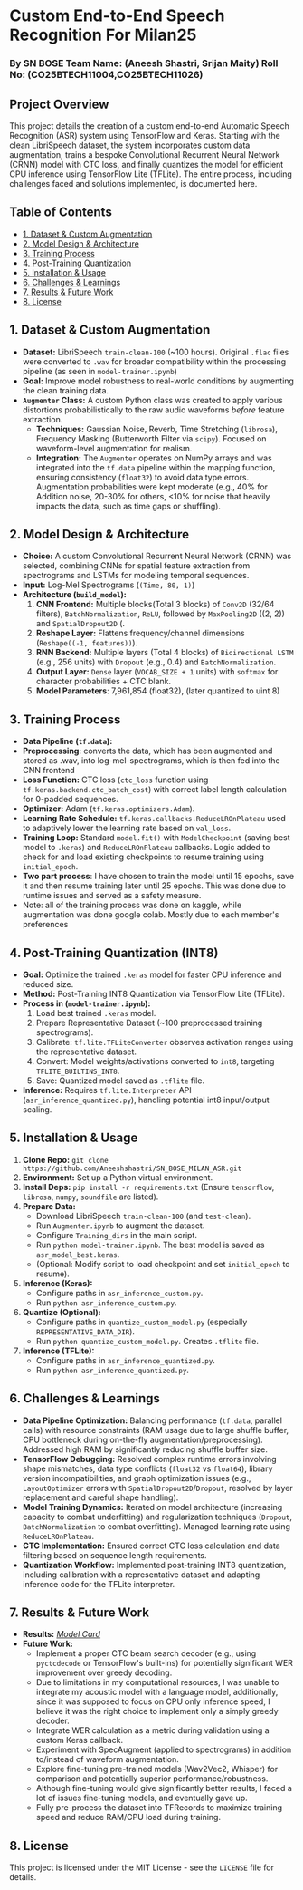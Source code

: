 # Custom End-to-End Speech Recognition For Milan25
### By SN BOSE Team Name: (Aneesh Shastri, Srijan Maity) Roll No: (CO25BTECH11004,CO25BTECH11026)

## Project Overview

This project details the creation of a custom end-to-end Automatic Speech Recognition (ASR) system using TensorFlow and Keras. Starting with the clean LibriSpeech dataset, the system incorporates custom data augmentation, trains a bespoke Convolutional Recurrent Neural Network (CRNN) model with CTC loss, and finally quantizes the model for efficient CPU inference using TensorFlow Lite (TFLite). The entire process, including challenges faced and solutions implemented, is documented here.

## Table of Contents

* [1. Dataset & Custom Augmentation](#1-dataset--custom-augmentation)
* [2. Model Design & Architecture](#2-model-design--architecture)
* [3. Training Process](#3-training-process)
* [4. Post-Training Quantization](#4-post-training-quantization)
* [5. Installation & Usage](#5-installation--usage)
* [6. Challenges & Learnings](#6-challenges--learnings)
* [7. Results & Future Work](#7-results--future-work)
* [8. License](#8-license)

## 1. Dataset & Custom Augmentation

* **Dataset:** LibriSpeech `train-clean-100` (~100 hours). Original `.flac` files were converted to `.wav` for broader compatibility within the processing pipeline (as seen in `model-trainer.ipynb`)
* **Goal:** Improve model robustness to real-world conditions by augmenting the clean training data.
* **`Augmenter` Class:** A custom Python class was created to apply various distortions probabilistically to the raw audio waveforms *before* feature extraction.
    * **Techniques:** Gaussian Noise, Reverb, Time Stretching (`librosa`), Frequency Masking (Butterworth Filter via `scipy`). Focused on waveform-level augmentation for realism.
    * **Integration:** The `Augmenter` operates on NumPy arrays and was integrated into the `tf.data` pipeline within the mapping function, ensuring consistency (`float32`) to avoid data type errors. Augmentation probabilities were kept moderate (e.g., 40% for Addition noise, 20-30% for others, <10% for noise that heavily impacts the data, such as time gaps or shuffling).

## 2. Model Design & Architecture

* **Choice:** A custom Convolutional Recurrent Neural Network (CRNN) was selected, combining CNNs for spatial feature extraction from spectrograms and LSTMs for modeling temporal sequences.
* **Input:** Log-Mel Spectrograms (`(Time, 80, 1)`)
* **Architecture (`build_model`):**
    1.  **CNN Frontend:** Multiple blocks(Total 3 blocks) of `Conv2D` (32/64 filters), `BatchNormalization`, `ReLU`, followed by `MaxPooling2D` ((2, 2)) and `SpatialDropout2D` (.
    2.  **Reshape Layer:** Flattens frequency/channel dimensions (`Reshape((-1, features))`).
    3.  **RNN Backend:** Multiple layers (Total 4 blocks) of `Bidirectional LSTM` (e.g., 256 units) with `Dropout` (e.g., 0.4) and `BatchNormalization`.
    4.  **Output Layer:** `Dense` layer (`VOCAB_SIZE + 1` units) with `softmax` for character probabilities + CTC blank.
    5.  **Model Parameters**: 7,961,854 (float32), (later quantized to uint 8)

## 3. Training Process

* **Data Pipeline (`tf.data`):**
* **Preprocessing**: converts the data, which has been augmented and stored as .wav, into log-mel-spectrograms, which is then fed into the CNN frontend
* **Loss Function:** CTC loss (`ctc_loss` function using `tf.keras.backend.ctc_batch_cost`) with correct label length calculation for 0-padded sequences.
* **Optimizer:** Adam (`tf.keras.optimizers.Adam`).
* **Learning Rate Schedule:** `tf.keras.callbacks.ReduceLROnPlateau` used to adaptively lower the learning rate based on `val_loss`.
* **Training Loop:** Standard `model.fit()` with `ModelCheckpoint` (saving best model to `.keras`) and `ReduceLROnPlateau` callbacks. Logic added to check for and load existing checkpoints to resume training using `initial_epoch`.
* **Two part process**: I have chosen to train the model until 15 epochs, save it and then resume training later until 25 epochs. This was done due to runtime issues and served as a safety measure.
* Note: all of the training process was done on kaggle, while augmentation was done google colab. Mostly due to each member's preferences

## 4. Post-Training Quantization (INT8)

* **Goal:** Optimize the trained `.keras` model for faster CPU inference and reduced size.
* **Method:** Post-Training INT8 Quantization via TensorFlow Lite (TFLite).
* **Process in (`model-trainer.ipynb`):**
    1.  Load best trained `.keras` model.
    2.  Prepare Representative Dataset (~100 preprocessed training spectrograms).
    3.  Calibrate: `tf.lite.TFLiteConverter` observes activation ranges using the representative dataset.
    4.  Convert: Model weights/activations converted to `int8`, targeting `TFLITE_BUILTINS_INT8`.
    5.  Save: Quantized model saved as `.tflite` file.
* **Inference:** Requires `tf.lite.Interpreter` API (`asr_inference_quantized.py`), handling potential int8 input/output scaling.

## 5. Installation & Usage

1.  **Clone Repo:** `git clone https://github.com/Aneeshshastri/SN_BOSE_MILAN_ASR.git`
2.  **Environment:** Set up a Python virtual environment.
3.  **Install Deps:** `pip install -r requirements.txt` (Ensure `tensorflow`, `librosa`, `numpy`, `soundfile` are listed).
4.  **Prepare Data:**
    * Download LibriSpeech `train-clean-100` (and `test-clean`).
    * Run `Augmenter.ipynb` to augment the dataset.
    * Configure `Training_dirs` in the main script.
    * Run `python model-trainer.ipynb`. The best model is saved as `asr_model_best.keras`.
    * (Optional: Modify script to load checkpoint and set `initial_epoch` to resume).
6.  **Inference (Keras):**
    * Configure paths in `asr_inference_custom.py`.
    * Run `python asr_inference_custom.py`.
7.  **Quantize (Optional):**
    * Configure paths in `quantize_custom_model.py` (especially `REPRESENTATIVE_DATA_DIR`).
    * Run `python quantize_custom_model.py`. Creates `.tflite` file.
8.  **Inference (TFLite):**
    * Configure paths in `asr_inference_quantized.py`.
    * Run `python asr_inference_quantized.py`.

## 6. Challenges & Learnings

* **Data Pipeline Optimization:** Balancing performance (`tf.data`, parallel calls) with resource constraints (RAM usage due to large shuffle buffer, CPU bottleneck during on-the-fly augmentation/preprocessing). Addressed high RAM by significantly reducing shuffle buffer size.
* **TensorFlow Debugging:** Resolved complex runtime errors involving shape mismatches, data type conflicts (`float32` vs `float64`), library version incompatibilities, and graph optimization issues (e.g., `LayoutOptimizer` errors with `SpatialDropout2D`/`Dropout`, resolved by layer replacement and careful shape handling).
* **Model Training Dynamics:** Iterated on model architecture (increasing capacity to combat underfitting) and regularization techniques (`Dropout`, `BatchNormalization` to combat overfitting). Managed learning rate using `ReduceLROnPlateau`.
* **CTC Implementation:** Ensured correct CTC loss calculation and data filtering based on sequence length requirements.
* **Quantization Workflow:** Implemented post-training INT8 quantization, including calibration with a representative dataset and adapting inference code for the TFLite interpreter.

## 7. Results & Future Work

* **Results:** *[Model Card](./model_card.md)*
* **Future Work:**
    * Implement a proper CTC beam search decoder (e.g., using `pyctcdecode` or TensorFlow's built-ins) for potentially significant WER improvement over greedy decoding.
    * Due to limitations in my computational resources, I was unable to integrate my acoustic model with a language model, additionally, since it was supposed to focus on CPU only inference speed, I believe it was the right choice to implement only a simply greedy decoder.
    * Integrate WER calculation as a metric during validation using a custom Keras callback.
    * Experiment with SpecAugment (applied to spectrograms) in addition to/instead of waveform augmentation.
    * Explore fine-tuning pre-trained models (Wav2Vec2, Whisper) for comparison and potentially superior performance/robustness.
    * Although fine-tuning would give significantly better results, I faced a lot of issues fine-tuning models, and eventually gave up.
    * Fully pre-process the dataset into TFRecords to maximize training speed and reduce RAM/CPU load during training.

## 8. License

This project is licensed under the MIT License - see the `LICENSE` file for details.
